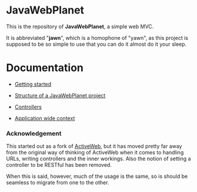 # JavaWebPlanet

This is the repository of **JavaWebPlanet**, a simple web MVC.

It is abbreviated "**jawn**", which is a homophone of "yawn", as this project is supposed to be so simple to use
that you can do it almost do it your sleep.

# Documentation
* [Getting started](docs/getting_started.md)
* [Structure of a JavaWebPlanet project](docs/structure_of_jawn_project.md)
* [Controllers](docs/controllers.md)


* [Application wide context](docs/appcontext.md)


### Acknowledgement
This started out as a fork of [ActiveWeb](https://github.com/javalite/activeweb),
but it has moved pretty far away from the original way of thinking of ActiveWeb
when it comes to handling URLs, writing controllers and the inner workings.
Also the notion of setting a controller to be RESTful has been removed.

When this is said, however, much of the usage is the same, so is should be
seamless to migrate from one to the other.
